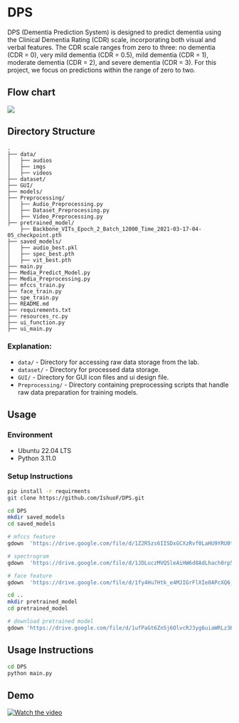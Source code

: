# DPS

DPS (Dementia Prediction System) is designed to predict dementia using the Clinical Dementia Rating (CDR) scale, incorporating both visual and verbal features. 
The CDR scale ranges from zero to three: no dementia (CDR = 0), very mild dementia (CDR = 0.5), mild dementia (CDR = 1), 
moderate dementia (CDR = 2), and severe dementia (CDR = 3). For this project, we focus on predictions within the range of zero to two.

## Flow chart
![](https://drive.google.com/u/2/uc?id=1JEmc1UOXNXzs7wF_rctPuTkwxK9ifiJD&export=download)

## Directory Structure

```
.
├── data/
│   ├── audios
│   ├── imgs
│   ├── videos
├── dataset/
├── GUI/
├── models/
├── Preprocessing/
│   ├── Audio_Preprocessing.py
│   ├── Dataset_Preprocessing.py
│   ├── Video_Preprocessing.py
├── pretrained_model/
    ├── Backbone_VITs_Epoch_2_Batch_12000_Time_2021-03-17-04-05_checkpoint.pth
├── saved_models/
│   ├── audio_best.pkl
│   ├── spec_best.pth
│   ├── vit_best.pth
├── main.py
├── Media_Predict_Model.py
├── Media_Preprocessing.py
├── mfccs_train.py
├── face_train.py
├── spe_train.py
├── README.md
├── requirements.txt
├── resources_rc.py
├── ui_function.py
├── ui_main.py

```
### Explanation:
- `data/` - Directory for accessing raw data storage from the lab.
- `dataset/` - Directory for processed data storage.
- `GUI/`  - Directory for GUI icon files and ui design file.
-  `Preprocessing/` - Directory containing preprocessing scripts that handle raw data preparation for training models.

## Usage
### Environment
- Ubuntu 22.04 LTS
- Python 3.11.0


### Setup Instructions
```bash
pip install -r requirments
git clone https://github.com/IshuoF/DPS.git

cd DPS
mkdir saved_models
cd saved_models

# mfccs feature
gdown  'https://drive.google.com/file/d/1Z2R5zs6IISDxGCXzRvf0LaHU9YRU0tfc/view?usp=sharing'

# spectrogram
gdown  'https://drive.google.com/file/d/1JDLuczMVQSleAiHW6d8AdLhach0rp5u_/view?usp=sharing'

# face feature
gdown  'https://drive.google.com/file/d/1fy4Hu7Htk_e4MJIGrFlXIe0APcXQ6_4Z/view?usp=sharing'

cd ..
mkdir pretrained_model
cd pretrained_model

# download pretrained model
gdown 'https://drive.google.com/file/d/1ufPaGt6Zn5j6OlvcRJ3yg6uiaWRLz3K1/view?usp=sharing'
```

## Usage Instructions
```bash
cd DPS
python main.py
```

## Demo 
[![Watch the video](https://img.youtube.com/vi/k4LeckMrtfY/0.jpg)](https://youtu.be/k4LeckMrtfY)

